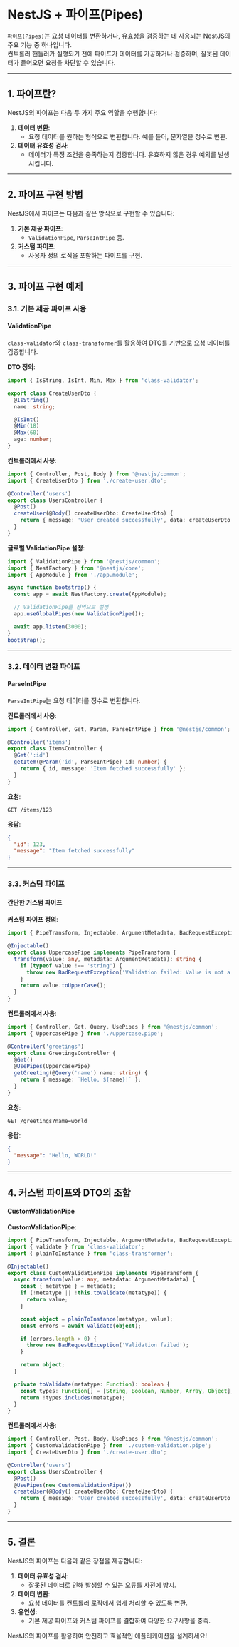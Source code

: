 
# NestJS + 파이프(Pipes)

`파이프(Pipes)`는 요청 데이터를 변환하거나, 유효성을 검증하는 데 사용되는 NestJS의 주요 기능 중 하나입니다.  
컨트롤러 핸들러가 실행되기 전에 파이프가 데이터를 가공하거나 검증하며, 잘못된 데이터가 들어오면 요청을 차단할 수 있습니다.

---

## 1. 파이프란?

NestJS의 파이프는 다음 두 가지 주요 역할을 수행합니다:
1. **데이터 변환**:
   - 요청 데이터를 원하는 형식으로 변환합니다. 예를 들어, 문자열을 정수로 변환.
2. **데이터 유효성 검사**:
   - 데이터가 특정 조건을 충족하는지 검증합니다. 유효하지 않은 경우 예외를 발생시킵니다.

---

## 2. 파이프 구현 방법

NestJS에서 파이프는 다음과 같은 방식으로 구현할 수 있습니다:
1. **기본 제공 파이프**:
   - `ValidationPipe`, `ParseIntPipe` 등.
2. **커스텀 파이프**:
   - 사용자 정의 로직을 포함하는 파이프를 구현.

---

## 3. 파이프 구현 예제

### 3.1. 기본 제공 파이프 사용

#### ValidationPipe

`class-validator`와 `class-transformer`를 활용하여 DTO를 기반으로 요청 데이터를 검증합니다.

**DTO 정의**:
```typescript
import { IsString, IsInt, Min, Max } from 'class-validator';

export class CreateUserDto {
  @IsString()
  name: string;

  @IsInt()
  @Min(18)
  @Max(60)
  age: number;
}
```

**컨트롤러에서 사용**:
```typescript
import { Controller, Post, Body } from '@nestjs/common';
import { CreateUserDto } from './create-user.dto';

@Controller('users')
export class UsersController {
  @Post()
  createUser(@Body() createUserDto: CreateUserDto) {
    return { message: 'User created successfully', data: createUserDto };
  }
}
```

**글로벌 ValidationPipe 설정**:
```typescript
import { ValidationPipe } from '@nestjs/common';
import { NestFactory } from '@nestjs/core';
import { AppModule } from './app.module';

async function bootstrap() {
  const app = await NestFactory.create(AppModule);

  // ValidationPipe를 전역으로 설정
  app.useGlobalPipes(new ValidationPipe());

  await app.listen(3000);
}
bootstrap();
```

---

### 3.2. 데이터 변환 파이프

#### ParseIntPipe

`ParseIntPipe`는 요청 데이터를 정수로 변환합니다.

**컨트롤러에서 사용**:
```typescript
import { Controller, Get, Param, ParseIntPipe } from '@nestjs/common';

@Controller('items')
export class ItemsController {
  @Get(':id')
  getItem(@Param('id', ParseIntPipe) id: number) {
    return { id, message: 'Item fetched successfully' };
  }
}
```

**요청**:
```
GET /items/123
```

**응답**:
```json
{
  "id": 123,
  "message": "Item fetched successfully"
}
```

---

### 3.3. 커스텀 파이프

#### 간단한 커스텀 파이프

**커스텀 파이프 정의**:
```typescript
import { PipeTransform, Injectable, ArgumentMetadata, BadRequestException } from '@nestjs/common';

@Injectable()
export class UppercasePipe implements PipeTransform {
  transform(value: any, metadata: ArgumentMetadata): string {
    if (typeof value !== 'string') {
      throw new BadRequestException('Validation failed: Value is not a string');
    }
    return value.toUpperCase();
  }
}
```

**컨트롤러에서 사용**:
```typescript
import { Controller, Get, Query, UsePipes } from '@nestjs/common';
import { UppercasePipe } from './uppercase.pipe';

@Controller('greetings')
export class GreetingsController {
  @Get()
  @UsePipes(UppercasePipe)
  getGreeting(@Query('name') name: string) {
    return { message: `Hello, ${name}!` };
  }
}
```

**요청**:
```
GET /greetings?name=world
```

**응답**:
```json
{
  "message": "Hello, WORLD!"
}
```

---

## 4. 커스텀 파이프와 DTO의 조합

#### CustomValidationPipe

**CustomValidationPipe**:
```typescript
import { PipeTransform, Injectable, ArgumentMetadata, BadRequestException } from '@nestjs/common';
import { validate } from 'class-validator';
import { plainToInstance } from 'class-transformer';

@Injectable()
export class CustomValidationPipe implements PipeTransform {
  async transform(value: any, metadata: ArgumentMetadata) {
    const { metatype } = metadata;
    if (!metatype || !this.toValidate(metatype)) {
      return value;
    }

    const object = plainToInstance(metatype, value);
    const errors = await validate(object);

    if (errors.length > 0) {
      throw new BadRequestException('Validation failed');
    }

    return object;
  }

  private toValidate(metatype: Function): boolean {
    const types: Function[] = [String, Boolean, Number, Array, Object];
    return !types.includes(metatype);
  }
}
```

**컨트롤러에서 사용**:
```typescript
import { Controller, Post, Body, UsePipes } from '@nestjs/common';
import { CustomValidationPipe } from './custom-validation.pipe';
import { CreateUserDto } from './create-user.dto';

@Controller('users')
export class UsersController {
  @Post()
  @UsePipes(new CustomValidationPipe())
  createUser(@Body() createUserDto: CreateUserDto) {
    return { message: 'User created successfully', data: createUserDto };
  }
}
```

---

## 5. 결론

NestJS의 파이프는 다음과 같은 장점을 제공합니다:
1. **데이터 유효성 검사**:
   - 잘못된 데이터로 인해 발생할 수 있는 오류를 사전에 방지.
2. **데이터 변환**:
   - 요청 데이터를 컨트롤러 로직에서 쉽게 처리할 수 있도록 변환.
3. **유연성**:
   - 기본 제공 파이프와 커스텀 파이프를 결합하여 다양한 요구사항을 충족.

NestJS의 파이프를 활용하여 안전하고 효율적인 애플리케이션을 설계하세요!
